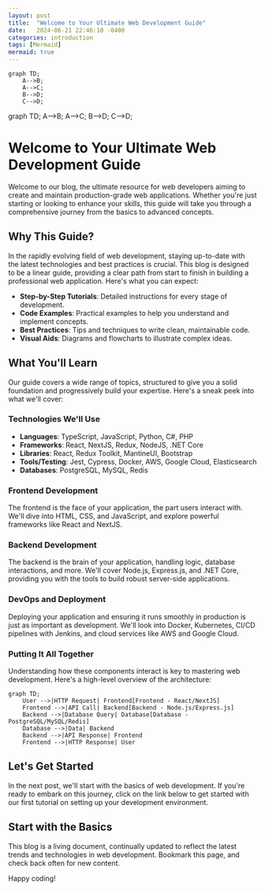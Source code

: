```yaml
---
layout: post
title:  "Welcome to Your Ultimate Web Development Guide"
date:   2024-06-21 22:46:10 -0400
categories: introduction
tags: [Mermaid]
mermaid: true
---
```



```mermaid
graph TD;
    A-->B;
    A-->C;
    B-->D;
    C-->D;
```  

<div class="mermaid">
graph TD;
    A-->B;
    A-->C;
    B-->D;
    C-->D;
</div>

# Welcome to Your Ultimate Web Development Guide

Welcome to our blog, the ultimate resource for web developers aiming to create and maintain production-grade web applications. Whether you're just starting or looking to enhance your skills, this guide will take you through a comprehensive journey from the basics to advanced concepts.

## Why This Guide?

In the rapidly evolving field of web development, staying up-to-date with the latest technologies and best practices is crucial. This blog is designed to be a linear guide, providing a clear path from start to finish in building a professional web application. Here's what you can expect:

- **Step-by-Step Tutorials**: Detailed instructions for every stage of development.
- **Code Examples**: Practical examples to help you understand and implement concepts.
- **Best Practices**: Tips and techniques to write clean, maintainable code.
- **Visual Aids**: Diagrams and flowcharts to illustrate complex ideas.

## What You'll Learn

Our guide covers a wide range of topics, structured to give you a solid foundation and progressively build your expertise. Here's a sneak peek into what we'll cover:

### Technologies We'll Use

- **Languages**: TypeScript, JavaScript, Python, C#, PHP
- **Frameworks**: React, NextJS, Redux, NodeJS, .NET Core
- **Libraries**: React, Redux Toolkit, MantineUI, Bootstrap
- **Tools/Testing**: Jest, Cypress, Docker, AWS, Google Cloud, Elasticsearch
- **Databases**: PostgreSQL, MySQL, Redis

### Frontend Development

The frontend is the face of your application, the part users interact with. We'll dive into HTML, CSS, and JavaScript, and explore powerful frameworks like React and NextJS.

### Backend Development

The backend is the brain of your application, handling logic, database interactions, and more. We'll cover Node.js, Express.js, and .NET Core, providing you with the tools to build robust server-side applications.

### DevOps and Deployment

Deploying your application and ensuring it runs smoothly in production is just as important as development. We'll look into Docker, Kubernetes, CI/CD pipelines with Jenkins, and cloud services like AWS and Google Cloud.

### Putting It All Together

Understanding how these components interact is key to mastering web development. Here's a high-level overview of the architecture:

```mermaid
graph TD;
    User -->|HTTP Request| Frontend[Frontend - React/NextJS]
    Frontend -->|API Call| Backend[Backend - Node.js/Express.js]
    Backend -->|Database Query| Database[Database - PostgreSQL/MySQL/Redis]
    Database -->|Data| Backend
    Backend -->|API Response| Frontend
    Frontend -->|HTTP Response| User
```

## Let's Get Started

In the next post, we'll start with the basics of web development. If you're ready to embark on this journey, click on the link below to get started with our first tutorial on setting up your development environment.

## Start with the Basics

This blog is a living document, continually updated to reflect the latest trends and technologies in web development. Bookmark this page, and check back often for new content.

Happy coding!
